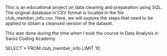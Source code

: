 This is an educational project on data cleaning and preparation using SQL. The original database in CSV format is located in the file club_member_info.csv. Here, we will explore the steps that need to be applied to obtain a cleansed version of the dataset.

This was done during the time when I took the course in Data Analysis in Swiss Coding Academy.

SELECT *
FROM club_member_info
LIMIT 10;
